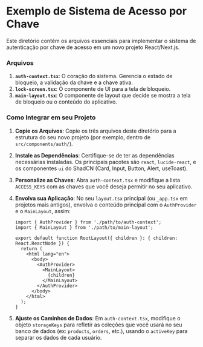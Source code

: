 # Exemplo de Sistema de Acesso por Chave

Este diretório contém os arquivos essenciais para implementar o sistema de autenticação por chave de acesso em um novo projeto React/Next.js.

### Arquivos

1.  **`auth-context.tsx`**: O coração do sistema. Gerencia o estado de bloqueio, a validação da chave e a chave ativa.
2.  **`lock-screen.tsx`**: O componente de UI para a tela de bloqueio.
3.  **`main-layout.tsx`**: O componente de layout que decide se mostra a tela de bloqueio ou o conteúdo do aplicativo.

### Como Integrar em seu Projeto

1.  **Copie os Arquivos**: Copie os três arquivos deste diretório para a estrutura do seu novo projeto (por exemplo, dentro de `src/components/auth/`).

2.  **Instale as Dependências**: Certifique-se de ter as dependências necessárias instaladas. Os principais pacotes são `react`, `lucide-react`, e os componentes `ui` do ShadCN (Card, Input, Button, Alert, useToast).

3.  **Personalize as Chaves**: Abra `auth-context.tsx` e modifique a lista `ACCESS_KEYS` com as chaves que você deseja permitir no seu aplicativo.

4.  **Envolva sua Aplicação**: No seu `layout.tsx` principal (ou `_app.tsx` em projetos mais antigos), envolva o conteúdo principal com o `AuthProvider` e o `MainLayout`, assim:

    ```tsx
    import { AuthProvider } from './path/to/auth-context';
    import { MainLayout } from './path/to/main-layout';

    export default function RootLayout({ children }: { children: React.ReactNode }) {
      return (
        <html lang="en">
          <body>
            <AuthProvider>
              <MainLayout>
                {children}
              </MainLayout>
            </AuthProvider>
          </body>
        </html>
      );
    }
    ```

5.  **Ajuste os Caminhos de Dados**: Em `auth-context.tsx`, modifique o objeto `storageKeys` para refletir as coleções que você usará no seu banco de dados (ex: `products`, `orders`, etc.), usando o `activeKey` para separar os dados de cada usuário.
